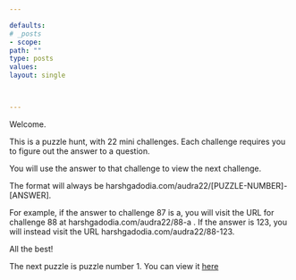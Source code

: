 ```yaml
---

defaults:
# _posts
- scope:
path: ""
type: posts
values:
layout: single



---
```


Welcome.

This is a puzzle hunt, with 22 mini challenges. Each challenge requires you to figure out the answer to a question.

You will use the answer to that challenge to view the next challenge. 

The format will always be harshgadodia.com/audra22/[PUZZLE-NUMBER]-[ANSWER].

For example, if the answer to challenge 87 is a,
you will visit the URL for challenge 88 at harshgadodia.com/audra22/88-a . If the answer is 123, you will instead visit the URL 
harshgadodia.com/audra22/88-123.

All the best!

The next puzzle is puzzle number 1. You can view it [here](https://www.harshgadodia.com/audra22/1)






